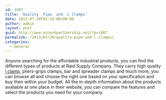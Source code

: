 ```yaml
---
id: 1487
title: 'Quality  Pipe  and  L Clamps'
date: 2013-07-20T03:19:00+00:00
author: admin
layout: post
guid: http://www.ascendpartnership.net/?p=1487
permalink: /2013/07/20/quality-pipe-and-l-clamps/
categories:
  - General
---
```

Anyone searching for the affordable industrial products, you can find the different types of products at Raid Supply Company. They carry high quality [l clamp](http://www.reidsupply.com/products/clamps-workholding/clamps/bar-clamps/), pliers-grips clamps, bar and spreader clamps and much more, you can browse all and choose the right one based on your specification and buy then within your budget. All the in-depth information about the products available at one place in their website, you can compare the features and select the products you need for your company.